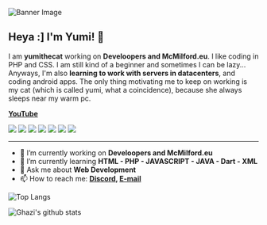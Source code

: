 ![Banner Image](https://dynapaw.eu/wp-content/uploads/2023/11/2023-09-18_20.48.30-e1699805636865-1-e1699900320957.png)

## Heya :] I'm Yumi! 🎉

I am **yumithecat** working on **Develoopers and McMilford.eu**. I like coding in PHP and CSS. I am still kind of a beginner and sometimes I can be lazy... Anyways, I'm also **learning to work with servers in datacenters**, and coding android apps. The only thing motivating me to keep on working is my cat (which is called yumi, what a coincidence), because she always sleeps near my warm pc. 

**[YouTube](https://www.youtube.com/channel/UC5U8uFFen9fKmw8neD0bDQA)**

<img src="https://img.shields.io/github/followers/yumithecat?style=social"></img> 
<img src="https://img.shields.io/twitter/follow/yumithecat_?style=social"></img> 
<img src="https://img.shields.io/twitch/status/yumithecat_?style=social"></img> 
<img src="https://img.shields.io/github/stars/yumithecat?style=social"></img> 
<img src="https://img.shields.io/youtube/channel/views/UC5U8uFFen9fKmw8neD0bDQA?style=social"></img> 
<img src="https://img.shields.io/youtube/channel/subscribers/UC5U8uFFen9fKmw8neD0bDQA?style=social"></img> 
<img src="https://img.shields.io/reddit/user-karma/combined/Yumithecat_?style=social"></img>

---

- 🔭 I’m currently working on **Develoopers and McMilford.eu**
- 🌱 I’m currently learning **HTML - PHP - JAVASCRIPT - JAVA - Dart - XML**
- 💬 Ask me about **Web Development**
- 📫 How to reach me:
  **[Discord](https://discordapp.com/users/852891077097947156), [E-mail](mailto:yumithecat@develoopers.net)**

![Top Langs](https://github-readme-stats.vercel.app/api/top-langs/?username=yumithecat&layout=compact&theme=dark&hide_border=true)

![Ghazi's github stats](https://github-readme-stats.vercel.app/api?username=yumithecat&show_icons=true&hide_border=true&theme=dark)

